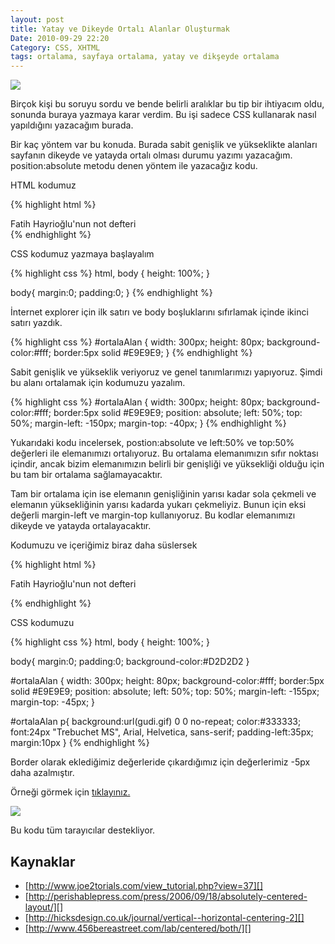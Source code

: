 ```yaml
---
layout: post
title: Yatay ve Dikeyde Ortalı Alanlar Oluşturmak
Date: 2010-09-29 22:20
Category: CSS, XHTML
tags: ortalama, sayfaya ortalama, yatay ve dikşeyde ortalama
---
```


![][100]

Birçok kişi bu soruyu sordu ve bende belirli aralıklar bu tip
bir ihtiyacım oldu, sonunda buraya yazmaya karar verdim. Bu işi sadece
CSS kullanarak nasıl yapıldığını yazacağım burada.

Bir kaç yöntem var bu konuda. Burada sabit genişlik ve yükseklikte
alanları sayfanın dikeyde ve yatayda ortalı olması durumu yazımı
yazacağım. position:absolute metodu denen yöntem ile yazacağız kodu.

HTML kodumuz

{% highlight html %}
<div id="ortalaAlan">
	Fatih Hayrioğlu'nun not defteri
</div>
{% endhighlight %}

CSS kodumuz yazmaya başlayalım

{% highlight css %}
html, body {
	height: 100%;
}

body{
	margin:0;
	padding:0;
}
{% endhighlight %}

İnternet explorer için ilk satırı ve body boşluklarını sıfırlamak içinde
ikinci satırı yazdık.

{% highlight css %}
#ortalaAlan {
   width: 300px;
   height: 80px;
   background-color:#fff;
   border:5px solid #E9E9E9;
}
{% endhighlight %}

Sabit genişlik ve yükseklik veriyoruz ve genel tanımlarımızı yapıyoruz.
Şimdi bu alanı ortalamak için kodumuzu yazalım.

{% highlight css %}
#ortalaAlan {
   width: 300px;
   height: 80px;
   background-color:#fff;
   border:5px solid #E9E9E9;
   position: absolute;
   left: 50%;
   top: 50%;
   margin-left: -150px;
   margin-top: -40px;
}
{% endhighlight %}

Yukarıdaki kodu incelersek, postion:absolute ve left:50% ve top:50%
değerleri ile elemanımızı ortalıyoruz. Bu ortalama elemanımızın sıfır
noktası içindir, ancak bizim elemanımızın belirli bir genişliği ve
yüksekliği olduğu için bu tam bir ortalama sağlamayacaktır.

Tam bir ortalama için ise elemanın genişliğinin yarısı kadar sola
çekmeli ve elemanın yüksekliğinin yarısı kadarda yukarı çekmeliyiz.
Bunun için eksi değerli margin-left ve margin-top kullanıyoruz. Bu
kodlar elemanımızı dikeyde ve yatayda ortalayacaktır.

Kodumuzu ve içeriğimiz biraz daha süslersek

{% highlight html %}
<div id="ortalaAlan">
	<p>Fatih Hayrioğlu'nun not defteri</p>
</div>
{% endhighlight %}

CSS kodumuzu

{% highlight css %}
html, body {
	height: 100%;
}

body{
	margin:0;
	padding:0;
	background-color:#D2D2D2
}

#ortalaAlan {
   width: 300px;
   height: 80px;
   background-color:#fff;
   border:5px solid #E9E9E9;
   position: absolute;
   left: 50%;
   top: 50%;
   margin-left: -155px;
   margin-top: -45px;
}

#ortalaAlan p{
    background:url(gudi.gif) 0 0 no-repeat;
    color:#333333;
    font:24px "Trebuchet MS", Arial, Helvetica, sans-serif;
    padding-left:35px;
    margin:10px
}
{% endhighlight %}

Border olarak eklediğimiz değerleride çıkardığımız için değerlerimiz
-5px daha azalmıştır.

Örneği görmek için [tıklayınız.][]

![][1]

Bu kodu tüm tarayıcılar destekliyor.

## Kaynaklar

-   [http://www.joe2torials.com/view_tutorial.php?view=37][]
-   [http://perishablepress.com/press/2006/09/18/absolutely-centered-layout/][]
-   [http://hicksdesign.co.uk/journal/vertical--horizontal-centering-2][]
-   [http://www.456bereastreet.com/lab/centered/both/][]

  [100]: /images/dikey_yatayda_ortalama_ornek.gif
  [tıklayınız.]: /dokumanlar/dikey_yatay_ortalama.html
  [1]: /images/dikey_yatayda_ortalama-300x223.gif
  [http://www.joe2torials.com/view_tutorial.php?view=37]: http://www.joe2torials.com/view_tutorial.php?view=37
  [http://perishablepress.com/press/2006/09/18/absolutely-centered-layout/]: http://perishablepress.com/press/2006/09/18/absolutely-centered-layout/
  [http://hicksdesign.co.uk/journal/vertical--horizontal-centering-2]: http://hicksdesign.co.uk/journal/vertical--horizontal-centering-2
  [http://www.456bereastreet.com/lab/centered/both/]: http://www.456bereastreet.com/lab/centered/both/
